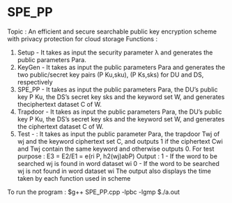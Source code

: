 # SPE_PP

Topic : An efficient and secure searchable public key encryption scheme with privacy protection for cloud storage
Functions :
1. Setup - It takes as input the security parameter λ and generates the public parameters Para.
2. KeyGen - It takes as input the public parameters Para and generates the two public/secret key pairs (P Ku,sku), (P Ks,sks) for DU and DS, respectively
3. SPE_PP -  It takes as input the public parameters Para, the DU’s public key P Ku, the DS’s secret key sks and the keyword set W, and generates theciphertext dataset C of W.
4. Trapdoor -  It takes as input the public parameters Para, the DU’s public key P Ku, the DS’s secret key sks and the keyword set W, and generates the ciphertext dataset C of W.
5. Test - : It takes as input the public parameter Para, the trapdoor Twj of wj and the keyword ciphertext set C, and outputs 1 if the ciphertext Cwi and Twj contain the same keyword and otherwise outputs 0.
            For test purpose :
            E3 = E2/E1 = e(ri P, h2(wj)abP)
Output :  1 - If the word to be searched wj is found in word dataset wi
          0 - If the word to be searched wj is not found in word dataset wi
          The output also displays the time taken by each function used in scheme

To run the program :
$g++ SPE_PP.cpp -lpbc -lgmp
$./a.out    
